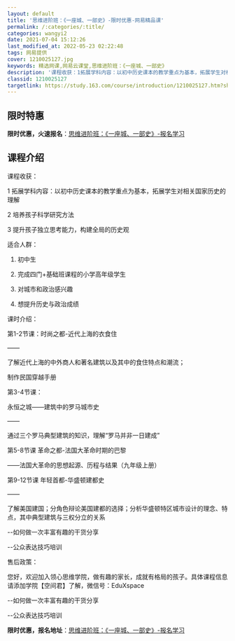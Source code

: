 ```yaml
---
layout: default
title: '思维进阶班：《一座城、一部史》-限时优惠-网易精品课'
permalink: /:categories/:title/
categories: wangyi2
date: 2021-07-04 15:12:26
last_modified_at: 2022-05-23 02:22:48
tags: 网易提供
cover: 1210025127.jpg
keywords: 精选网课,网易云课堂,思维进阶班：《一座城、一部史》
description: '​课程收获：1拓展学科内容：以初中历史课本的教学重点为基本，拓展学生对相关国家历史的理解2培养孩子科学研究方法3提升孩子'
classid: 1210025127
targetlink: https://study.163.com/course/introduction/1210025127.htm?share=1&shareId=1025206652&utm_campaign=share&utm_medium=iphoneShare&utm_source=&utm_u=1025206652
---
```


## 限时特惠

**限时优惠，火速报名**：[思维进阶班：《一座城、一部史》-报名学习](https://study.163.com/course/introduction/1210025127.htm?share=1&shareId=1025206652&utm_campaign=share&utm_medium=iphoneShare&utm_source=&utm_u=1025206652)

## 课程介绍

​课程收获：

1 拓展学科内容：以初中历史课本的教学重点为基本，拓展学生对相关国家历史的理解 

2 培养孩子科学研究方法 

3 提升孩子独立思考能力，构建全局的历史观



适合人群：

1. 初中生

2. 完成四门+基础班课程的小学高年级学生

3. 对城市和政治感兴趣

4. 想提升历史与政治成绩



课时介绍：

第1-2节课：时尚之都-近代上海的衣食住



——



了解近代上海的中外商人和著名建筑以及其中的食住特点和潮流；



制作民国穿越手册



第3-4节课：



永恒之城——建筑中的罗马城市史





——



通过三个罗马典型建筑的知识，理解“罗马并非一日建成”





第5-8节课 革命之都-法国大革命时期的巴黎

——法国大革命的思想起源、历程与结果（九年级上册）



第9-12节课 年轻首都-华盛顿建都史



——



了解美国建国；分角色辩论美国建都的选择；分析华盛顿特区城市设计的理念、特点，其中典型建筑与三权分立的关系



--如何做一次丰富有趣的干货分享

--公众表达技巧培训



售后政策：

您好，欢迎加入领心思维学院，做有趣的家长，成就有格局的孩子。具体课程信息请添加学院【空间君】了解，微信号：EduXspace



--如何做一次丰富有趣的干货分享

--公众表达技巧培训

**限时优惠，报名地址**：[思维进阶班：《一座城、一部史》-报名学习](https://study.163.com/course/introduction/1210025127.htm?share=1&shareId=1025206652&utm_campaign=share&utm_medium=iphoneShare&utm_source=&utm_u=1025206652)

